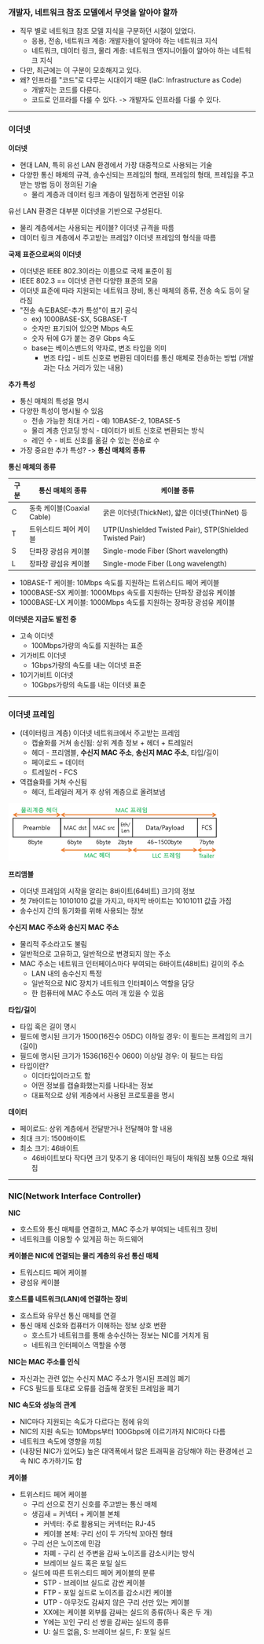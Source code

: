 ### 개발자, 네트워크 참조 모델에서 무엇을 알아야 할까

- 직무 별로 네트워크 참조 모델 지식을 구분하던 시절이 있었다.
    - 응용, 전송, 네트워크 계층: 개발자들이 알아야 하는 네트워크 지식
    - 네트워크, 데이터 링크, 물리 계층: 네트워크 엔지니어들이 알아야 하는 네트워크 지식
- 다만, 최근에는 이 구분이 모호해지고 있다.
- 왜? 인프라를 "코드"로 다루는 시대이기 때문 (IaC: Infrastructure as Code)
    - 개발자는 코드를 다룬다.
    - 코드로 인프라를 다룰 수 있다. -> 개발자도 인프라를 다룰 수 있다.

--- 

### 이더넷

**이더넷**

- 현대 LAN, 특히 유선 LAN 환경에서 가장 대중적으로 사용되는 기술
- 다양한 통신 매체의 규격, 송수신되는 프레임의 형태, 프레임의 형태, 프레임을 주고받는 방법 등이 정의된 기술
    - 물리 계층과 데이터 링크 계층이 밀접하게 연관된 이유

유선 LAN 환경은 대부분 이더넷을 기반으로 구성된다.

- 물리 계층에서는 사용되는 케이블? 이더넷 규격을 따름
- 데이터 링크 계층에서 주고받는 프레임? 이더넷 프레임의 형식을 따름

**국제 표준으로써의 이더넷**

- 이더넷은 IEEE 802.3이라는 이름으로 국제 표준이 됨
- IEEE 802.3 == 이더넷 관련 다양한 표준의 모음
- 이더넷 표준에 따라 지원되는 네트워크 장비, 통신 매체의 종류, 전송 속도 등이 달라짐
- "전송 속도BASE-추가 특성"이 표기 공식
    - ex) 1000BASE-SX, 5GBASE-T
    - 숫자만 표기되어 있으면 Mbps 속도
    - 숫자 뒤에 G가 붙는 경우 Gbps 속도
    - base는 베이스밴드의 약자로, 변조 타입을 의미
        - 변조 타입 - 비트 신호로 변환된 데이터를 통신 매체로 전송하는 방법 (개발과는 다소 거리가 있는 내용)

**추가 특성**

- 통신 매체의 특성을 명시
- 다양한 특성이 명시될 수 있음
    - 전송 가능한 최대 거리 - 예) 10BASE-2, 10BASE-5
    - 물리 계층 인코딩 방식 - 데이터가 비트 신호로 변환되는 방식
    - 레인 수 - 비트 신호를 옮길 수 있는 전송로 수
- 가장 중요한 추가 특성? -> **통신 매체의 종류**

**통신 매체의 종류**

| 구분 | 통신 매체의 종류             | 케이블 종류                                                   |
|----|-----------------------|----------------------------------------------------------|
| C  | 동축 케이블(Coaxial Cable) | 굵은 이더넷(ThickNet), 얇은 이더넷(ThinNet) 등                      |
| T  | 트위스티드 페어 케이블          | UTP(Unshielded Twisted Pair), STP(Shielded Twisted Pair) |
| S  | 단파장 광섬유 케이블           | Single-mode Fiber (Short wavelength)                     |
| L  | 장파장 광섬유 케이블           | Single-mode Fiber (Long wavelength)                      |

- 10BASE-T 케이블: 10Mbps 속도를 지원하는 트위스티드 페어 케이블 
- 1000BASE-SX 케이블: 1000Mbps 속도를 지원하는 단파장 광섬유 케이블 
- 1000BASE-LX 케이블: 1000Mbps 속도를 지원하는 장파장 광섬유 케이블

**이더넷은 지금도 발전 중**  
- 고속 이더넷 
  - 100Mbps가량의 속도를 지원하는 표준
- 기가비트 이더넷 
  - 1Gbps가량의 속도를 내는 이더넷 표준
- 10기가비트 이더넷 
  - 10Gbps가량의 속도를 내는 이더넷 표준

---

### 이더넷 프레임
- (데이터링크 계층) 이더넷 네트워크에서 주고받는 프레임 
  - 캡슐화를 거쳐 송신됨: 상위 계층 정보 + 헤더 + 트레일러 
  - 헤더 - 프리앰블, **수신지 MAC 주소**, **송신지 MAC 주소**, 타입/길이 
  - 페이로드 = 데이터 
  - 트레일러 - FCS
- 역캡슐화를 거쳐 수신됨
  - 헤더, 트레일러 제거 후 상위 계층으로 올려보냄

![img.png](../../image/ethernet-frame.png)

**프리앰블**
- 이더넷 프레임의 시작을 알리는 8바이트(64비트) 크기의 정보 
- 첫 7바이트는 10101010 값을 가지고, 마지막 바이트는 10101011 값츨 가짐 
- 송수신지 간의 동기화를 위해 사용되는 정보

**수신지 MAC 주소와 송신지 MAC 주소**
- 물리적 주소라고도 불림 
- 일반적으로 고유하고, 일반적으로 변경되지 않는 주소 
- MAC 주소는 네트워크 인터페이스마다 부여되는 6바이트(48비트) 길이의 주소 
  - LAN 내의 송수신지 특정 
  - 일반적으로 NIC 장치가 네트워크 인터페이스 역할을 담당 
  - 한 컴퓨터에 MAC 주소도 여러 개 있을 수 있음

**타입/길이**  
- 타입 혹은 길이 명시 
- 필드에 명시된 크기가 1500(16진수 05DC) 이하일 경우: 이 필드는 프레임의 크기(길이)
- 필드에 명시된 크기가 1536(16진수 0600) 이상일 경우: 이 필드는 타입
- 타입이란? 
  - 이더타입이라고도 함 
  - 어떤 정보를 캡슐화했는지를 나타내는 정보 
  - 대표적으로 상위 계층에서 사용된 프로토콜을 명시

**데이터**  
- 페이로드: 상위 계층에서 전달받거나 전달해야 할 내용 
- 최대 크기: 1500바이트 
- 최소 크기: 46바이트 
  - 46바이트보다 작다면 크기 맞추기 용 데이터인 패딩이 채워짐 보통 0으로 채워짐

---

### NIC(Network Interface Controller)

**NIC**  
- 호스트와 통신 매체를 연결하고, MAC 주소가 부여되는 네트워크 장비 
- 네트워크를 이용할 수 있게끔 하는 하드웨어

**케이블은 NIC에 연결되는 물리 계층의 유선 통신 매체**  
- 트워스티드 페어 케이블 
- 광섬유 케이블

**호스트를 네트워크(LAN)에 연결하는 장비**   
- 호스트와 유무선 통신 매체를 연결 
- 통신 매체 신호와 컴퓨터가 이해하는 정보 상호 변환 
  - 호스트가 네트워크를 통해 송수신하는 정보는 NIC를 거치게 됨 
  - 네트워크 인터페이스 역할을 수행

**NIC는 MAC 주소를 인식**  
- 자신과는 관련 없는 수신지 MAC 주소가 명시된 프레임 폐기 
- FCS 필드를 토대로 오류를 검출해 잘못된 프레임을 폐기

**NIC 속도와 성능의 관계**  
- NIC마다 지원되는 속도가 다르다는 점에 유의 
- NIC의 지원 속도는 10Mbps부터 100Gbps에 이르기까지 NIC마다 다름 
- 네트워크 속도에 영향을 끼침
- (내장된 NIC가 있어도) 높은 대역폭에서 많은 트래픽을 감당해야 하는 환경에선 고속 NIC 추가하기도 함

**케이블**  
- 트위스티드 페어 케이블 
  - 구리 선으로 전기 신호를 주고받는 통신 매체 
  - 생김새 = 커넥터 + 케이블 본체 
    - 커넥터: 주로 활용되는 커넥터는 RJ-45 
    - 케이블 본체: 구리 선이 두 가닥씩 꼬아진 형태
  - 구리 선은 노이즈에 민감 
    - 차폐 - 구리 선 주변을 감싸 노이즈를 감소시키는 방식 
    - 브레이브 실드 혹은 포일 실드
  - 실드에 따른 트위스티드 페어 케이블의 분류 
    - STP - 브레이브 실드로 감싼 케이블 
    - FTP - 포일 실드로 노이즈를 감소시킨 케이블 
    - UTP - 아무것도 감싸지 않은 구리 선만 있는 케이블
    - XX에는 케이블 외부를 감싸는 실드의 종류(하나 혹은 두 개)
    - Y에는 꼬인 구리 선 쌍을 감싸는 실드의 종류 
    - U: 실드 없음, S: 브레이브 실드, F: 포일 실드
